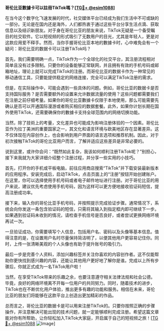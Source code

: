 **哥伦比亚數據卡可以註冊TikTok嗎？[[TG💪+ @esim1088](https://t.me/s/esim1088)]**

在当今这个数字化飞速发展的时代，社交媒体平台已经成为我们生活中不可或缺的一部分。无论是在国内还是海外，人们都热衷于通过这些平台分享生活点滴、获取信息以及结识新朋友。对于身在哥伦比亚的朋友来说，TikTok无疑是一个备受瞩目的社交软件。它以短视频的形式吸引了无数用户的目光，尤其是年轻人，更是对这款应用爱不释手。然而，当你手握哥伦比亚本地的數據卡时，心中难免会有一个疑问：哥伦比亚的数据卡可以注册TikTok吗？

首先，我们需要明确一点，TikTok作为一个全球化的社交平台，其注册流程相对简单且没有过多限制。只要你的设备能够正常联网，并且拥有有效的手机号码或邮箱地址，理论上就可以完成TikTok的注册。而哥伦比亚的数据卡作为一种常见的移动通信工具，只要能提供稳定的网络连接，完全可以满足TikTok注册的需求。

但是，在实际操作中，可能会遇到一些具体的问题。例如，哥伦比亚的数据卡是否支持国际服务？是否需要额外的设置来允许数据流量的使用？这些问题都需要我们在注册之前仔细考量。如果你的哥伦比亚數據卡仅限于本地使用，那么可能需要先确认是否可以开通国际漫游或者购买相应的数据套餐。此外，如果你计划长期在国外使用TikTok，还需要确保你的數據卡支持全球范围内的网络切换功能。

当然，除了技術上的考量，文化差异也可能成为影响注册体验的一个因素。哥伦比亚作为拉丁美洲的重要国家之一，其文化和语言环境与欧美地区存在显著差异。这不仅体现在内容创作上，也会影响到用户界面的语言选项和推荐机制。因此，对于初次接触TikTok的哥伦比亚用户而言，了解并适应这些差异是非常必要的。

说到这里，或许你会问：“既然如此复杂，我该如何顺利注册TikTok呢？”别担心，接下来我就为大家详细介绍整个注册过程，并分享一些实用的小技巧。

首先，打开你的手机或平板电脑，前往应用商店搜索“TikTok”并下载安装最新版本的应用程序。安装完成后，启动TikTok，点击页面上的“注册”按钮开始创建账户。在这里，你可以选择使用手机号码或者电子邮件地址进行注册。对于哥伦比亚的用户来说，建议优先考虑使用手机号码，因为这样可以更方便地接收验证码短信，提高注册成功率。

接下来，输入你的哥伦比亚手机号码，并按照提示完成验证步骤。通常情况下，系统会向你发送一条包含验证码的短信，只需将其输入到指定框内即可继续下一步。如果遇到验证码未收到的情况，请检查手机信号是否良好，或者尝试更换网络环境再试一次。

一旦验证成功，你需要填写个人信息，包括用户名、密码以及头像等基本信息。值得注意的是，在设置用户名时尽量保持简洁明了，以便其他用户更容易记住你。同时，上传一张清晰美观的个人头像也有助于提升账号的吸引力。

最后一步是完善个人资料，添加兴趣标签并关注你喜欢的内容创作者。这不仅能帮助你更快找到感兴趣的内容，还能让其他用户更好地了解你是谁。完成以上所有步骤后，你就正式成为一名TikTok用户啦！

当然，在享受TikTok带来的乐趣之余，也要注意遵守相关法律法规和社会公德。毕竟，良好的网络环境离不开每一位用户的共同努力。同时，随着技术的进步，TikTok也在不断优化用户体验，推出更多有趣的功能和服务。相信在未来，哥伦比亚的朋友们将能够在这款平台上创造出更加精彩的作品。

总而言之，哥伦比亚的数据卡是可以用来注册TikTok的。只要你按照正确的步骤操作，并注意解决可能出现的技术问题，就一定能够顺利完成注册。希望这篇文章能对你有所帮助，让你轻松加入TikTok大家庭，开启属于自己的短视频之旅！[[TG💪+ @esim1088](https://t.me/s/esim1088) ![Image](https://i.postimg.cc/4NQfJmqS/Snipaste-2025-05-13-00-14-12.png)]